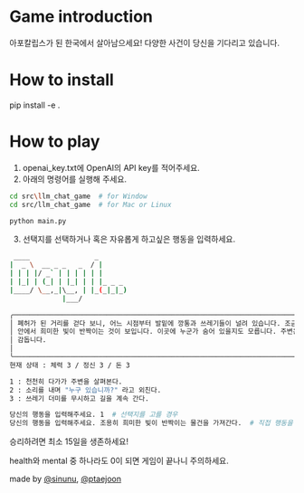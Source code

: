 # Game introduction

아포칼립스가 된 한국에서 살아남으세요! 다양한 사건이 당신을 기다리고 있습니다.

# How to install

pip install -e .

# How to play
1. openai_key.txt에 OpenAI의 API key를 적어주세요.
2. 아래의 명령어를 실행해 주세요.
```bash
cd src\llm_chat_game  # for Window
cd src/llm_chat_game  # for Mac or Linux

python main.py
```

3. 선택지를 선택하거나 혹은 자유롭게 하고싶은 행동을 입력하세요.
```bash
 ____                _       
|  _ \  __ _ _   _  / |
| | | |/ _` | | | | | |
| |_| | (_| | |_| | | |_ _ _
|____/ \__,_|\__, | |_(_|_|_)
             |___/

╭───────────────────────────────────────────────────────────────────────────────────────────────────────────────────────╮
│ 폐허가 된 거리를 걷다 보니, 어느 시점부터 발밑에 깡통과 쓰레기들이 널려 있습니다. 조금 더 걸어가자 큰 쓰레기 더미           │
│ 안에서 희미한 빛이 반짝이는 것이 보입니다. 이곳에 누군가 숨어 있을지도 모릅니다. 주변은 조용하지만, 긴장된 분위기가         │
│ 감돕니다.                                                                                                             │
│                                                                                                                       │
╰───────────────────────────────────────────────────────────────────────────────────────────────────────────────────────╯
현재 상태 : 체력 3 / 정신 3 / 돈 3

1 : 천천히 다가가 주변을 살펴본다.
2 : 소리를 내며 "누구 있습니까?" 라고 외친다.
3 : 쓰레기 더미를 무시하고 길을 계속 간다.

당신의 행동을 입력해주세요. 1  # 선택지를 고를 경우
당신의 행동을 입력해주세요. 조용히 희미한 빛이 반짝이는 물건을 가져간다.  # 직접 행동을 입력할 경우
```
승리하려면 최소 15일을 생존하세요!


health와 mental 중 하나라도 0이 되면 게임이 끝나니 주의하세요.

made by [@sinunu](https://github.com/sinunu), [@ptaejoon](https://github.com/ptaejoon)
